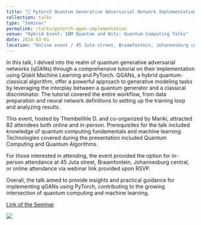 ```yaml
---
title: "🔮 Pytorch Quantum Generative Adversarial Network Implementation"
collection: talks
type: "Seminar"
permalink: /talks/pytorch-qgan-implementation
venue: "Hybrid Event: IBM Quantum and Wits: Quantum Computing Talks"
date: 2024-03-01
location: "Online event / 45 Juta street, Braamfontein, Johannesburg central"
---
```


In this talk, I delved into the realm of quantum generative adversarial networks (qGANs) through a comprehensive tutorial on their implementation using Qiskit Machine Learning and PyTorch. QGANs, a hybrid quantum-classical algorithm, offer a powerful approach to generative modeling tasks by leveraging the interplay between a quantum generator and a classical discriminator. The tutorial covered the entire workflow, from data preparation and neural network definitions to setting up the training loop and analyzing results.

This event, hosted by Thembelihle D. and co-organized by Mariki, attracted 82 attendees both online and in-person. Prerequisites for the talk included knowledge of quantum computing fundamentals and machine learning. Technologies covered during the presentation included Quantum Computing and Quantum Algorithms.

For those interested in attending, the event provided the option for in-person attendance at 45 Juta street, Braamfontein, Johannesburg central, or online attendance via webinar link provided upon RSVP.

Overall, the talk aimed to provide insights and practical guidance for implementing qGANs using PyTorch, contributing to the growing intersection of quantum computing and machine learning.

[Link of the Seminar](https://www.meetup.com/ibm-q-and-wits-quantum-computing-talks/events/299357022/)

![](https://secure.meetupstatic.com/photos/event/c/6/1/d/600_519290717.webp?w=384)
